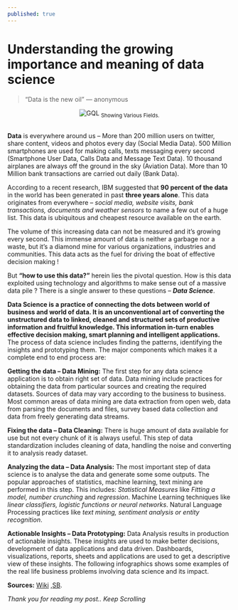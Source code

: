 ```yaml
---
published: true
---
```

# Understanding the growing importance and meaning of data science

> “Data is the new oil” — anonymous 

<center>
<img src="{{site.baseurl}}/assets/images/Screenshot (724).png" alt="GQL">
<sub> Showing Various Fields.</sub>
</center>
<br>

**Data** is everywhere around us – More than 200 million users on twitter, share content, videos and photos every day (Social Media Data). 500 Million smartphones are used for making calls, texts messaging every second (Smartphone User Data, Calls Data and Message Text Data). 10 thousand airplanes are always off the ground in the sky (Aviation Data). More than 10 Million bank transactions are carried out daily (Bank Data). 

According to a recent research, IBM suggested that **90 percent of the data** in the world has been generated in past **three years alone**. This data originates from everywhere – _social media, website visits, bank transactions, documents and weather sensors_ to name a few out of a huge list. This data is ubiquitous and cheapest resource available on the earth. 

The volume of this increasing data can not be measured and it’s growing every second. This immense amount of data is neither a garbage nor a waste, but it’s a diamond mine for various organizations, industries and communities. This data acts as the fuel for driving the boat of effective decision making ! 

But **“how to use this data?”** herein lies the pivotal question. How is this data exploited using technology and algorithms to make sense out of a massive data pile ? There is a single answer to these questions – ***Data Science***. 

**Data Science is a practice of connecting the dots between world of business and world of data. It is an unconventional art of converting the unstructured data to linked, cleaned and structured sets of productive information and fruitful knowledge. This information in-turn enables effective decision making, smart planning and intelligent applications.** The process of data science includes finding the patterns, identifying the insights and prototyping them. The major components which makes it a complete end to end process are: 

**Getting the data – Data Mining:** The first step for any data science application is to obtain right set of data. Data mining include practices for obtaining the data from particular sources and creating the required datasets. Sources of data may vary according to the business to business. Most common areas of data mining are data extraction from open web, data from parsing the documents and files, survey based data collection and data from freely generating data streams. 

**Fixing the data – Data Cleaning:** There is huge amount of data available for use but not every chunk of it is always useful. This step of data standardization includes cleaning of data, handling the noise and converting it to analysis ready dataset. 

**Analyzing the data – Data Analysis:** The most important step of data science is to analyse the data and generate some some outputs. The popular approaches of statistics, machine learning, text mining are performed in this step. This includes: _Statistical Measures_ like _Fitting a model, number crunching_ and _regression_. Machine Learning techniques like _linear classifiers, logistic functions or neural networks_. Natural Language Processing practices like _text mining, sentiment analysis or entity recognition_. 

**Actionable Insights – Data Prototyping:** Data Analysis results in production of actionable insights. These insights are used to make better decisions, development of data applications and data driven. Dashboards, visualizations, reports, sheets and applications are used to get a descriptive view of these insights. The following infographics shows some examples of the real life business problems involving data science and its impact. 

**Sources:** [Wiki](https://en.wikipedia.org/wiki/Data_science) ,[SB](http://www.shivambansal.com/index.html).

_Thank you for reading my post.. Keep Scrolling_
